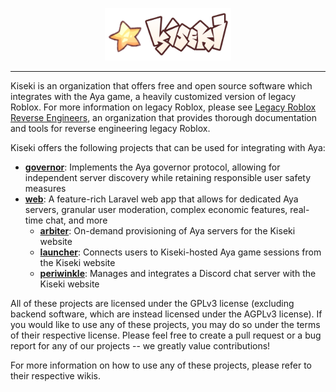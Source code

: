 <p align="center">
<img src="https://github.com/kiseki-lol/.github/raw/trunk/profile/logo.png" width="40%">
</p>
<hr>

Kiseki is an organization that offers free and open source software which integrates with the Aya game, a heavily customized version of legacy Roblox. For more information on legacy Roblox, please see [Legacy Roblox Reverse Engineers](https://github.com/lrre-foss), an organization that provides thorough documentation and tools for reverse engineering legacy Roblox.

Kiseki offers the following projects that can be used for integrating with Aya:

- **[governor](https://github.com/kiseki-lol/governor)**: Implements the Aya governor protocol, allowing for independent server discovery while retaining responsible user safety measures
- **[web](https://github.com/kiseki-lol/web)**: A feature-rich Laravel web app that allows for dedicated Aya servers, granular user moderation, complex economic features, real-time chat, and more
  - **[arbiter](https://github.com/kiseki-lol/arbiter)**: On-demand provisioning of Aya servers for the Kiseki website
  - **[launcher](https://github.com/kiseki-lol/launcher)**: Connects users to Kiseki-hosted Aya game sessions from the Kiseki website
  - **[periwinkle](https://github.com/kiseki-lol/periwinkle)**: Manages and integrates a Discord chat server with the Kiseki website

All of these projects are licensed under the GPLv3 license (excluding backend software, which are instead licensed under the AGPLv3 license). If you would like to use any of these projects, you may do so under the terms of their respective license. Please feel free to create a pull request or a bug report for any of our projects -- we greatly value contributions!

For more information on how to use any of these projects, please refer to their respective wikis.
